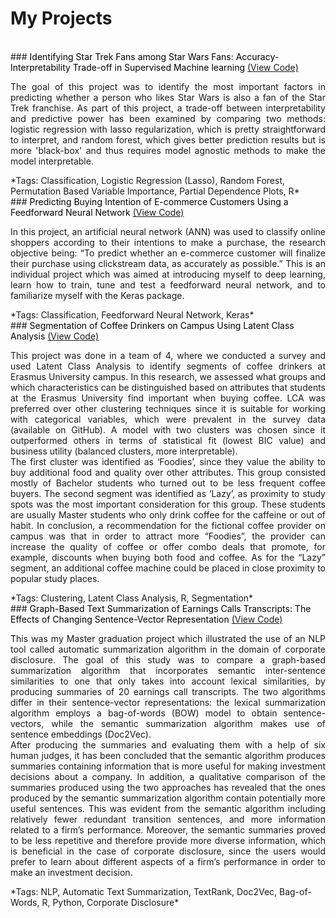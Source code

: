 # My Projects

<br>
### <span style="color:black"> Identifying Star Trek Fans among Star Wars Fans: Accuracy-Interpretability Trade-off in Supervised Machine learning </span> <a href="https://github.com/aigerim1997/my-portfolio/tree/master/accuracy-interpretability-tradeoff" target="_blank"> (View Code) </a>
<p align="justify">
The goal of this project was to identify the most important factors in predicting whether a person who likes Star Wars is also a fan of the Star Trek franchise. As part of this project, a trade-off between interpretability and predictive power has been examined by comparing two methods: logistic regression with lasso regularization, which is pretty straightforward to interpret, and random forest, which gives better prediction results but is more 'black-box' and thus requires model agnostic methods to make the model interpretable.
</p>
*Tags: Classification, Logistic Regression (Lasso), Random Forest, Permutation Based Variable Importance, Partial Dependence Plots, R*

<br>
### <span style="color:black"> Predicting Buying Intention of E-commerce Customers Using a Feedforward Neural Network </span> <a href="https://github.com/aigerim1997/my-portfolio/tree/master/fnn" target="_blank"> (View Code) </a>
<p align="justify">
In this project, an artificial neural network (ANN) was used to classify online shoppers according to their
intentions to make a purchase, the research objective being: “To predict whether an e-commerce customer
will finalize their purchase using clickstream data, as accurately as possible.” This is an individual project which was aimed at introducing myself to deep learning, learn how to train, tune and test a feedforward neural network, and to familiarize myself with the Keras package. 
</p>
*Tags: Classification, Feedforward Neural Network, Keras*

<br>
### <span style="color:black"> Segmentation of Coffee Drinkers on Campus Using Latent Class Analysis </span> <a href="https://github.com/aigerim1997/my-portfolio/tree/master/clustering-lca" target="_blank"> (View Code) </a>
<p align="justify">
This project was done in a team of 4, where we conducted a survey and used Latent Class Analysis to identify segments of coffee drinkers at Erasmus University campus. In this research, we assessed what groups and which characteristics can be distinguished based on attributes that students at the Erasmus University find important when buying coffee. LCA was preferred over other clustering techniques since it is suitable for working with categorical variables, which were prevalent in the survey data (available on GitHub). A model with two clusters was chosen since it outperformed others in terms of statistical fit (lowest BIC value) and business utility (balanced clusters, more interpretable). 
<br>
The first cluster was identified as ‘Foodies’, since they value the ability to buy additional food and quality over other attributes. This group consisted mostly of Bachelor students who turned out to be less frequent coffee buyers. The second segment was identified as ‘Lazy’, as proximity to study spots was the most important consideration for this group. These students are usually Master students who only drink coffee for the caffeine or out of habit. In conclusion, a recommendation for the fictional coffee provider on campus was that in order to attract more “Foodies”, the provider can increase the quality of coffee or offer combo deals that promote, for example, discounts when buying both food and coffee. As for the “Lazy” segment, an additional coffee machine could be placed in close proximity to popular study places.
</p>
*Tags: Clustering, Latent Class Analysis, R, Segmentation*

<br>
### <span style="color:black"> Graph-Based Text Summarization of Earnings Calls Transcripts: The Effects of Changing Sentence-Vector Representation </span> <a href="https://github.com/aigerim1997/my-portfolio/tree/master/text-summarization" target="_blank"> (View Code) </a>
<p align="justify">
This was my Master graduation project which illustrated the use of an NLP tool called automatic summarization algorithm in the domain of corporate disclosure. The goal of this study was to compare a graph-based summarization algorithm that incorporates semantic inter-sentence similarities to one that only takes into account lexical similarities, by producing summaries of 20 earnings call transcripts. The two algorithms differ in their sentence-vector representations: the lexical summarization algorithm employs a bag-of-words (BOW) model to obtain sentence-vectors, while the semantic summarization algorithm makes use of sentence embeddings (Doc2Vec). 
<br>
After producing the summaries and evaluating them with a help of six human judges, it has been concluded that the semantic algorithm produces summaries containing information that is more useful for making investment decisions about a company. In addition, a qualitative comparison of the summaries produced using the two approaches has revealed that the ones produced by the semantic summarization algorithm contain potentially more useful sentences. This was evident from the semantic algorithm including relatively fewer redundant transition sentences, and more information related to a firm’s performance. Moreover, the semantic summaries proved to be less repetitive and therefore provide more diverse information, which is beneficial in the case of corporate disclosure, since the users would prefer to learn about different aspects of a firm’s performance in order to make an investment decision.
</p>
*Tags: NLP, Automatic Text Summarization, TextRank, Doc2Vec, Bag-of-Words, R, Python, Corporate Disclosure*

